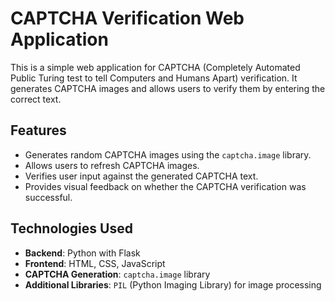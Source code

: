 # CAPTCHA Verification Web Application

This is a simple web application for CAPTCHA (Completely Automated Public Turing test to tell Computers and Humans Apart) verification. It generates CAPTCHA images and allows users to verify them by entering the correct text.

## Features

- Generates random CAPTCHA images using the `captcha.image` library.
- Allows users to refresh CAPTCHA images.
- Verifies user input against the generated CAPTCHA text.
- Provides visual feedback on whether the CAPTCHA verification was successful.

## Technologies Used

- **Backend**: Python with Flask
- **Frontend**: HTML, CSS, JavaScript
- **CAPTCHA Generation**: `captcha.image` library
- **Additional Libraries**: `PIL` (Python Imaging Library) for image processing


